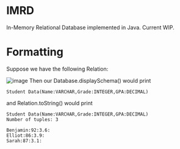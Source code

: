 # IMRD
In-Memory Relational Database implemented in Java. Current WIP. 

# Formatting
Suppose we have the following Relation:


![image](https://user-images.githubusercontent.com/61672298/135180709-df37ec22-413c-466a-97db-2c893c387c91.png)
Then our Database.displaySchema() would print
```
Student Data(Name:VARCHAR,Grade:INTEGER,GPA:DECIMAL)
```
and Relation.toString() would print 
```
Student Data(Name:VARCHAR,Grade:INTEGER,GPA:DECIMAL)
Number of tuples: 3

Benjamin:92:3.6:
Elliot:86:3.9:
Sarah:87:3.1:
```




